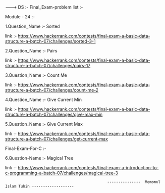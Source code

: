 ---> DS :- Final_Exam-problem list :-

Module - 24 :-

1.Question_Name :- Sorted

link :- https://www.hackerrank.com/contests/final-exam-a-basic-data-structure-a-batch-07/challenges/sorted-3-1

2.Question_Name :- Pairs

link :- https://www.hackerrank.com/contests/final-exam-a-basic-data-structure-a-batch-07/challenges/pairs-17

3.Question_Name :- Count Me

link :- https://www.hackerrank.com/contests/final-exam-a-basic-data-structure-a-batch-07/challenges/count-me-2

4.Question_Name :- Give Current Min

link :- https://www.hackerrank.com/contests/final-exam-a-basic-data-structure-a-batch-07/challenges/give-max-min

5.Question_Name :- Give Current Max

link :- https://www.hackerrank.com/contests/final-exam-a-basic-data-structure-a-batch-07/challenges/get-current-max

Final-Exam-For-C :-

6.Question-Name :- Magical Tree


link :- https://www.hackerrank.com/contests/final-exam-a-introduction-to-c-programming-a-batch-07/challenges/magical-tree-3

                                                  ---------------  Memonul Islam Tuhin -------------------

